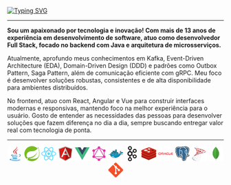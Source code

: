 [![Typing SVG](<https://readme-typing-svg.herokuapp.com?font=Fira+Code&size=24&pause=1000&color=00C9FF&center=true&vCenter=true&width=500&lines=Olá,+seja+muito+bem-vindo(a)!+👋>)](https://git.io/typing-svg)

---

**Sou um apaixonado por tecnologia e inovação! Com mais de 13 anos de experiência em desenvolvimento de software, atuo como desenvolvedor Full Stack, focado no backend com Java e arquitetura de microsserviços.**

Atualmente, aprofundo meus conhecimentos em Kafka, Event-Driven Architecture (EDA), Domain-Driven Design (DDD) e padrões como Outbox Pattern, Saga Pattern, além de comunicação eficiente com gRPC. Meu foco é desenvolver soluções robustas, consistentes e de alta disponibilidade para ambientes distribuídos.

No frontend, atuo com React, Angular e Vue para construir interfaces modernas e responsivas, mantendo foco na melhor experiência para o usuário. Gosto de entender as necessidades das pessoas para desenvolver soluções que fazem diferença no dia a dia, sempre buscando entregar valor real com tecnologia de ponta.

---

<div align="center">

<img height="35" src="./assets/java.svg" alt="Java"/>
<img height="35" src="./assets/spring.svg" alt="Spring"/>
<img height="35" src="./assets/react.svg" alt="React"/>
<img height="35" src="./assets/angular.svg" alt="Angular"/>
<img height="35" src="./assets/vue.svg" alt="Vue"/>
<img height="35" src="./assets/graphql.svg" alt="GraphQL" />
<img height="35" src="./assets/docker.svg" alt="Docker"/>
<img height="35" src="./assets/kafka.svg" alt="Kafka"/>
<img height="35" src="./assets/redis.svg" alt="Redis"/>
<img height="35" src="./assets/oracle.svg" alt="Oracle"/>
<img height="35" src="./assets/postgresql.svg" alt="PostgreSQL"/>
<img height="35" src="./assets/sqlserver.svg" alt="SQL Sever"/>
<img height="35" src="./assets/mongodb.svg" alt="MongoDB"/>
<img height="35" src="./assets/git.svg" alt="Git"/>

</div>
